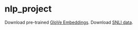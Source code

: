 # nlp_project
Download pre-trained <a href="https://nlp.standford.edu/projects/glove/">GloVe Embeddings</a>.
Download <a href="https://nlp.stanford.edu/project/snli/">SNLI data</a>.
